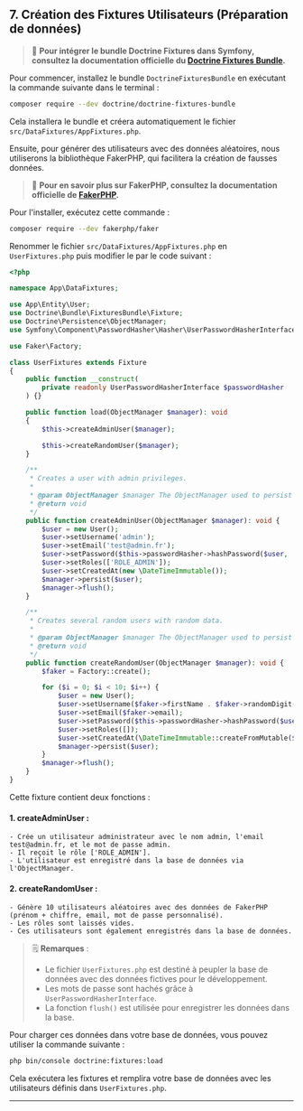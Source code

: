 ## 7. Création des Fixtures Utilisateurs (Préparation de données)
> 📌 **Pour intégrer le bundle Doctrine Fixtures dans Symfony, consultez la documentation officielle du [Doctrine Fixtures Bundle](https://symfony.com/bundles/DoctrineFixturesBundle/current/).**

Pour commencer, installez le bundle `DoctrineFixturesBundle` en exécutant la commande suivante dans le terminal :

```bash
composer require --dev doctrine/doctrine-fixtures-bundle
```
Cela installera le bundle et créera automatiquement le fichier `src/DataFixtures/AppFixtures.php`.

Ensuite, pour générer des utilisateurs avec des données aléatoires, nous utiliserons la bibliothèque FakerPHP, qui facilitera la création de fausses données.

> 📌 **Pour en savoir plus sur FakerPHP, consultez la documentation officielle de [FakerPHP](https://fakerphp.org/).**

Pour l'installer, exécutez cette commande :

```bash
composer require --dev fakerphp/faker
```

Renommer le fichier `src/DataFixtures/AppFixtures.php` en `UserFixtures.php` puis modifier le par le code suivant :

```php
<?php

namespace App\DataFixtures;

use App\Entity\User;
use Doctrine\Bundle\FixturesBundle\Fixture;
use Doctrine\Persistence\ObjectManager;
use Symfony\Component\PasswordHasher\Hasher\UserPasswordHasherInterface;

use Faker\Factory;

class UserFixtures extends Fixture
{
    public function __construct(
        private readonly UserPasswordHasherInterface $passwordHasher
    ) {}

    public function load(ObjectManager $manager): void
    {
        $this->createAdminUser($manager);

        $this->createRandomUser($manager);
    }

    /**
     * Creates a user with admin privileges.
     *
     * @param ObjectManager $manager The ObjectManager used to persist the entity.
     * @return void
     */
    public function createAdminUser(ObjectManager $manager): void {
        $user = new User();
        $user->setUsername('admin');
        $user->setEmail('test@admin.fr');
        $user->setPassword($this->passwordHasher->hashPassword($user, 'admin'));
        $user->setRoles(['ROLE_ADMIN']);
        $user->setCreatedAt(new \DateTimeImmutable());
        $manager->persist($user);
        $manager->flush();
    }

    /**
     * Creates several random users with random data.
     *
     * @param ObjectManager $manager The ObjectManager used to persist the entities.
     * @return void
     */
    public function createRandomUser(ObjectManager $manager): void {
        $faker = Factory::create();

        for ($i = 0; $i < 10; $i++) {
            $user = new User();
            $user->setUsername($faker->firstName . $faker->randomDigit());
            $user->setEmail($faker->email);
            $user->setPassword($this->passwordHasher->hashPassword($user, 'user'.$i));
            $user->setRoles([]);
            $user->setCreatedAt(\DateTimeImmutable::createFromMutable($faker->dateTime));
            $manager->persist($user);
        }
        $manager->flush();
    }
}
```

Cette fixture contient deux fonctions :

#### 1. **createAdminUser** :
    - Crée un utilisateur administrateur avec le nom admin, l'email test@admin.fr, et le mot de passe admin.
    - Il reçoit le rôle ['ROLE_ADMIN'].
    - L'utilisateur est enregistré dans la base de données via l'ObjectManager.

#### 2. **createRandomUser** :
    - Génère 10 utilisateurs aléatoires avec des données de FakerPHP (prénom + chiffre, email, mot de passe personnalisé).
    - Les rôles sont laissés vides.
    - Ces utilisateurs sont également enregistrés dans la base de données.

> 🗒️ **Remarques** :
> - Le fichier `UserFixtures.php` est destiné à peupler la base de données avec des données fictives pour le développement.
> - Les mots de passe sont hachés grâce à `UserPasswordHasherInterface`.
> - La fonction `flush()` est utilisée pour enregistrer les données dans la base.

Pour charger ces données dans votre base de données, vous pouvez utiliser la commande suivante :

```bash
php bin/console doctrine:fixtures:load
```

Cela exécutera les fixtures et remplira votre base de données avec les utilisateurs définis dans `UserFixtures.php`.

---
